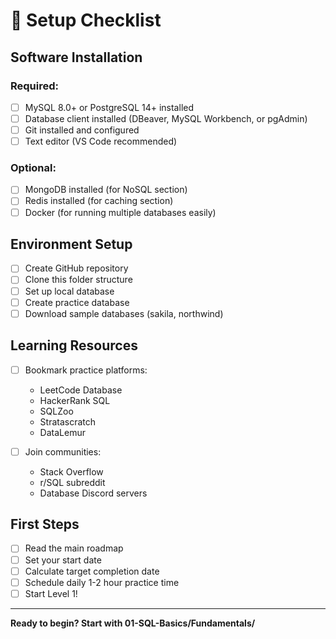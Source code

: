 # 🔧 Setup Checklist

## Software Installation

### Required:
- [ ] MySQL 8.0+ or PostgreSQL 14+ installed
- [ ] Database client installed (DBeaver, MySQL Workbench, or pgAdmin)
- [ ] Git installed and configured
- [ ] Text editor (VS Code recommended)

### Optional:
- [ ] MongoDB installed (for NoSQL section)
- [ ] Redis installed (for caching section)
- [ ] Docker (for running multiple databases easily)

## Environment Setup

- [ ] Create GitHub repository
- [ ] Clone this folder structure
- [ ] Set up local database
- [ ] Create practice database
- [ ] Download sample databases (sakila, northwind)

## Learning Resources

- [ ] Bookmark practice platforms:
  - LeetCode Database
  - HackerRank SQL
  - SQLZoo
  - Stratascratch
  - DataLemur
  
- [ ] Join communities:
  - Stack Overflow
  - r/SQL subreddit
  - Database Discord servers

## First Steps

- [ ] Read the main roadmap
- [ ] Set your start date
- [ ] Calculate target completion date
- [ ] Schedule daily 1-2 hour practice time
- [ ] Start Level 1!

---

**Ready to begin? Start with 01-SQL-Basics/Fundamentals/**
